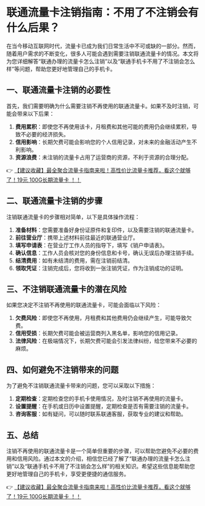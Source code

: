 # 联通流量卡注销指南：不用了不注销会有什么后果？

在当今移动互联网时代，流量卡已成为我们日常生活中不可或缺的一部分。然而，随着用户需求的不断变化，很多人可能会遇到需要注销联通流量卡的情况。本文将为您详细解答“联通办理的流量卡怎么注销”以及“联通手机卡不用了不注销会怎么样”等问题，帮助您更好地管理自己的手机卡。

## 一、联通流量卡注销的必要性

首先，我们需要明确为什么需要注销不再使用的联通流量卡。如果不及时注销，可能会带来以下后果：

1. **费用累积**：即使您不再使用该卡，月租费和其他可能的费用仍会继续累积，导致不必要的经济损失。
2. **信用影响**：长期欠费可能会影响您的个人信用记录，对未来的金融活动产生不利影响。
3. **资源浪费**：未注销的流量卡占用了运营商的资源，不利于资源的合理分配。

👉 [【建议收藏】最全聚合流量卡指南来啦！高性价比流量卡推荐，看这个就够了！19元 100G长期流量卡 ！！](https://bit.ly/Liuliangka)

## 二、联通流量卡注销的步骤

注销联通流量卡的步骤相对简单，以下是具体操作流程：

1. **准备材料**：您需要准备好身份证原件和复印件，以及需要注销的联通流量卡。
2. **前往营业厅**：携带上述材料前往最近的联通营业厅。
3. **填写申请表**：在营业厅工作人员的指导下，填写《销户申请表》。
4. **确认信息**：工作人员会核对您的身份信息和卡号，确认无误后办理注销手续。
5. **结清费用**：如有未结清的费用，需在注销前结清。
6. **领取凭证**：注销完成后，您将收到一张注销凭证，作为注销成功的证明。

## 三、不注销联通流量卡的潜在风险

如果您决定不注销不再使用的联通流量卡，可能会面临以下风险：

1. **欠费风险**：即使您不再使用，月租费和其他费用仍会继续产生，可能导致欠费。
2. **信用受损**：长期欠费可能会被运营商列入黑名单，影响您的信用记录。
3. **法律风险**：在极端情况下，长期欠费可能会引发法律纠纷，给您带来不必要的麻烦。

## 四、如何避免不注销带来的问题

为了避免不注销联通流量卡带来的问题，您可以采取以下措施：

1. **定期检查**：定期检查您的手机卡使用情况，及时注销不再使用的流量卡。
2. **设置提醒**：在手机或日历中设置提醒，定期检查是否有需要注销的流量卡。
3. **咨询客服**：如有疑问，可以随时联系联通客服，获取专业的建议和帮助。

## 五、总结

注销不再使用的联通流量卡是一个简单但重要的步骤，可以帮助您避免不必要的费用和信用风险。通过本文的介绍，相信您已经了解了“联通办理的流量卡怎么注销”以及“联通手机卡不用了不注销会怎么样”的相关知识。希望这些信息能帮助您更好地管理自己的手机卡，享受更便捷的通信服务。

👉 [【建议收藏】最全聚合流量卡指南来啦！高性价比流量卡推荐，看这个就够了！19元 100G长期流量卡 ！！](https://bit.ly/Liuliangka)
